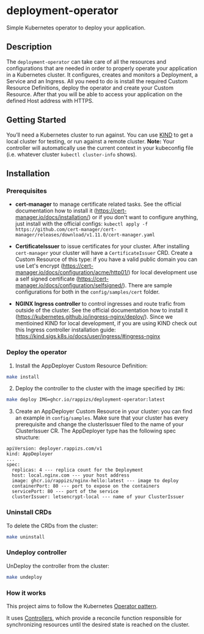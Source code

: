 # deployment-operator
Simple Kubernetes operator to deploy your application.

## Description
The `deployment-operator` can take care of all the resources and configurations that are needed in order to properly operate your application in a Kubernetes cluster.
It configures, creates and monitors a Deployment, a Service and an Ingress. All you need to do is install the required Custom Resource Definitions, deploy the operator and create your Custom Resource. After that you will be able to access your application on the defined Host address with HTTPS.

## Getting Started
You’ll need a Kubernetes cluster to run against. You can use [KIND](https://sigs.k8s.io/kind) to get a local cluster for testing, or run against a remote cluster.
**Note:** Your controller will automatically use the current context in your kubeconfig file (i.e. whatever cluster `kubectl cluster-info` shows).

## Installation

### Prerequisites

- **cert-manager** to manage certificate related tasks. See the official documentation how to install it (https://cert-manager.io/docs/installation/) or if you don't want to configure anything, just install with the official configs: `kubectl apply -f https://github.com/cert-manager/cert-manager/releases/download/v1.11.0/cert-manager.yaml`

- **CertificateIssuer** to issue certificates for your cluster. After installing `cert-manager` your cluster will have a `CertificateIssuer` CRD. Create a Custom Resource of this type: if you have a valid public domain you can use Let's encrypt (https://cert-manager.io/docs/configuration/acme/http01/) for local development use a self signed certificate (https://cert-manager.io/docs/configuration/selfsigned/). There are sample configurations for both in the `config/samples/cert` folder. 

- **NGINX Ingress controller** to control ingresses and route trafic from outside of the cluster. See the official documentation how to install it (https://kubernetes.github.io/ingress-nginx/deploy/). Since we mentioined KIND for local development, if you are using KIND check out this Ingress controller installation guide: https://kind.sigs.k8s.io/docs/user/ingress/#ingress-nginx

### Deploy the operator
1. Install the AppDeployer Custom Resource Definition: 

```sh
make install
```

2. Deploy the controller to the cluster with the image specified by `IMG`:

```sh
make deploy IMG=ghcr.io/rappizs/deployment-operator:latest
```

3. Create an AppDeployer Custom Resource in your cluster: you can find an example in `config/samples`. Make sure that your cluster has every prerequisite and change the clusterIssuer filed to the name of your ClusterIssuer CR. The AppDeployer type has the following spec structure:

```
apiVersion: deployer.rappizs.com/v1
kind: AppDeployer
...
spec:
  replicas: 4 --- replica count for the Deployment
  host: local.nginx.com --- your host address
  image: ghcr.io/rappizs/nginx-hello:latest --- image to deploy
  containerPort: 80 --- port to expose on the containers
  servicePort: 80 --- port of the service
  clusterIssuer: letsencrypt-local --- name of your ClusterIssuer
```

### Uninstall CRDs
To delete the CRDs from the cluster:

```sh
make uninstall
```

### Undeploy controller
UnDeploy the controller from the cluster:

```sh
make undeploy
```

### How it works
This project aims to follow the Kubernetes [Operator pattern](https://kubernetes.io/docs/concepts/extend-kubernetes/operator/).

It uses [Controllers](https://kubernetes.io/docs/concepts/architecture/controller/),
which provide a reconcile function responsible for synchronizing resources until the desired state is reached on the cluster.


